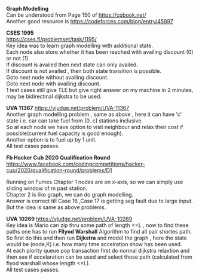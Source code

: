 **Graph Modelling**  
Can be understood from Page 150 of https://cpbook.net/  
Another good resource is https://codeforces.com/blog/entry/45897  

**CSES 1995**  
https://cses.fi/problemset/task/1195/  
Key idea was to learn graph modelling with additional state.  
Each node also store whether it has been reached with availing discount (0) or not (1).  
If discount is availed then next state can only availed.  
If discount is not availed , then both state transition is possible.  
    Goto next node without availing discount.  
    Goto next node with availing discount.  
1 test cases still give TLE but give right answer on my machine in 2 minutes, may be bidirectinal dijkstra to be used.  

**UVA 11367**
https://vjudge.net/problem/UVA-11367  
Another graph modelling problem , same as above , here it can have 'c' state i.e. car can take fuel from [0..c] stations inclusive.  
So at each node we have option to visit neighbour and relax their cost if possible(current fuel capacity is good enough).  
Another option is to fuel up by 1 unit.  
All test cases passes.  

**Fb Hacker Cub 2020 Qualification Round** 
https://www.facebook.com/codingcompetitions/hacker-cup/2020/qualification-round/problems/D1  

Running on Fumes 
Chapter 1 nodes are on x-axis, so we can simply use sliding window of m past station.  
Chapter 2 is like graph, we can do graph modelling.  
Answer is correct till Case 16 ,Case 17 is getting seg fault due to large input.  
But the idea is same as above problems.  

**UVA 10269**
https://vjudge.net/problem/UVA-10269  
Key idea is Mario can zip thru some path of length <=L , now to find these paths one has to run **Fllyod Warshall** Algorithm to find all pair shortes path.  
So first do this and then run **Dijkstra** and model the graph , here the state would be (node,K) i.e. how many time accelration show has been used.  
At each piority queue pop transaction first do normal dijkstra relaxtion and then see if accelaration can be used and select those path (calculated from flyod warshall whose length <=L).  
All test cases passes.  
